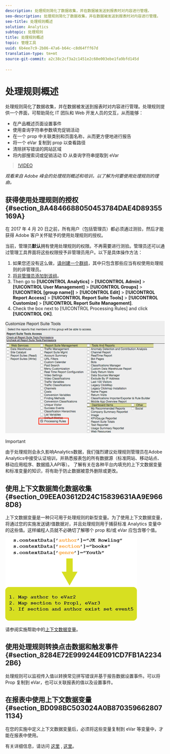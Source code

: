 ```yaml
---
description: 处理规则简化了数据收集，并在数据被发送到报表时对内容进行管理。
seo-description: 处理规则简化了数据收集，并在数据被发送到报表时对内容进行管理。
seo-title: 处理规则概述
solution: Analytics
subtopic: 处理规则
title: 处理规则概述
topic: 管理工具
uuid: 6b4ee7c9-2b86-47a6-b64c-c8d64fff67d
translation-type: tm+mt
source-git-commit: a2c38c2cf3a2c1451e2c60e003ebe1fa9bfd145d

---
```



# 处理规则概述

处理规则简化了数据收集，并在数据被发送到报表时对内容进行管理。处理规则提供一个界面，可帮助简化 IT 团队和 Web 开发人员的交互，从而能够：

* 在产品概述页面设置事件
* 使用查询字符串参数填充促销活动
* 在一个 prop 中关联类别和页面名称，从而更方便地进行报告
* 将一个 eVar 复制到 prop 以查看路径
* 清除拼写错误的网站区域
* 将内部搜索词或促销活动 ID 从查询字符串提取到 eVar

>[!VIDEO](https://tv.adobe.com/embed/1181/16506/)

*观看来自 Adobe 峰会的处理规则概述和培训，以了解为何要使用处理规则的理由。*

## 获得使用处理规则的授权 {#section_8A4846688050453784DAE4D89355169A}

在 2017 年 4 月 20 日之前，所有用户（包括管理员）都必须通过测验，然后才能获得 Adobe 客户关怀赋予的使用处理规则的授权。

当前，管理员&#x200B;**默认**&#x200B;拥有使用处理规则的权限。不再需要进行测验。管理员还可以通过管理工具界面将这些权限授予非管理员用户。以下是具体操作方法：

1. 如果您还没有这么做，[请创建一个群组](/help/admin/user-management2/c-user-groups/groups.md)，其中只包含那些应当有权使用处理规则的非管理员。
1. [将非管理员添加到该组](/help/admin/user-management2/c-user-management/t-add-user-to-group.md)。
1. Then go to **[!UICONTROL Analytics]** &gt; **[!UICONTROL Admin]** &gt; **[!UICONTROL User Management]** &gt; **[!UICONTROL Groups]** &gt; **[!UICONTROL [group name]]** &gt; **[!UICONTROL Edit]** &gt; **[!UICONTROL Report Access]** &gt; **[!UICONTROL Report Suite Tools]** &gt; **[!UICONTROL Customize]** &gt; **[!UICONTROL Report Suite Management]**.
1. Check the box next to [!UICONTROL Processing Rules] and click **[!UICONTROL OK]**.

![](assets/processing-rules.png)

>[!IMPORTANT]
>
>由于处理规则会永久影响Analytics数据，我们强烈建议处理规则管理员在Adobe Analytics中接受认证培训，并熟悉报表包的所有数据源（标准网站、移动站点、移动应用程序、数据插入API等）。 了解有关在各种平台内填充的上下文数据变量和标准变量的知识，将有助于防止数据被意外删除或更改。

## 使用上下文数据简化数据收集 {#section_09EEA03612D24C15839631AA9E9668D8}

上下文数据变量是一种只可用于处理规则的新型变量。为了使用上下文数据变量，将通过您的实施发送键/值数据对，并且处理规则用于捕获标准 Analytics 变量中的这些值。这样编程人员就不必确切了解哪个 prop 和/或 eVar 应包含哪个值。

![](assets/evar-context-map.png)

请参阅实施帮助中的[上下文数据变量](https://marketing.adobe.com/resources/help/en_US/sc/implement/context_data_variables.html)。

## 使用处理规则转换点击数据和触发事件 {#section_8284E72E999244E091CD7FB1A22342B6}

处理规则可以监视传入值以转换常见拼写错误并基于报告数据设置事件。可以将 Prop 复制到 eVar，也可以关联报表的值以及设置事件。

## 在报表中使用上下文数据变量 {#section_BD098BC503024A0B8703596628071134}

在您的实施中定义上下文数据变量后，必须将这些变量复制到 eVar 等变量中，才能在报表中使用。

有关详细信息，请访问 [这里](/help/admin/admin/c-processing-rules/processing-rules-examples/processing-rules-copy-context-data.md) , [这里](/help/admin/admin/c-processing-rules/processing-rules-examples/processing-rules-copy-context-data-event.md)。
